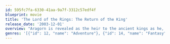 ```yaml
---
id: 595fc7fa-6330-41aa-9a7f-3312c57edf4f
blueprint: movie
title: 'The Lord of the Rings: The Return of the King'
release_date: '2003-12-01'
overview: "Aragorn is revealed as the heir to the ancient kings as he, Gandalf and the other members of the broken fellowship struggle to save Gondor from Sauron's forces. Meanwhile, Frodo and Sam bring the ring closer to the heart of Mordor, the dark lord's realm."
genres: '[{"id": 12, "name": "Adventure"}, {"id": 14, "name": "Fantasy"}, {"id": 28, "name": "Action"}]'
---
```

